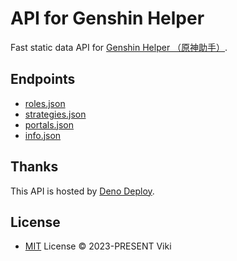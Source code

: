 # API for Genshin Helper

Fast static data API for [Genshin Helper （原神助手）](https://github.com/vikiboss/gs-helper).

## Endpoints

- [roles.json](https://ys.viki.moe/roles.json)
- [strategies.json](https://ys.viki.moe/strategies.json)
- [portals.json](https://ys.viki.moe/portals.json)
- [info.json](https://ys.viki.moe/info.json)

## Thanks

This API is hosted by [Deno Deploy](https://deno.dev).

## License

- [MIT](LICENSE) License © 2023-PRESENT Viki
